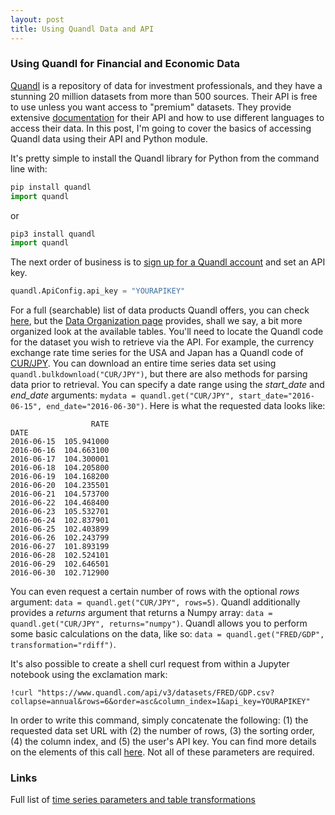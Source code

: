 ```yaml
---
layout: post
title: Using Quandl Data and API
---
```


### Using Quandl for Financial and Economic Data

[Quandl](https://www.quandl.com/) is a repository of data for investment professionals, and they have a stunning 20 million datasets from more than 500 sources. Their API is free to use unless you want access to "premium" datasets. They provide extensive [documentation](https://docs.quandl.com/) for their API and how to use different languages to access their data. In this post, I'm going to cover the basics of accessing Quandl data using their API and Python module.

It's pretty simple to install the Quandl library for Python from the command line with:

```python
pip install quandl
import quandl
``` 

or 

```python
pip3 install quandl
import quandl
```

The next order of business is to [sign up for a Quandl account](https://www.quandl.com/users/login) and set an API key.

```python
quandl.ApiConfig.api_key = "YOURAPIKEY"
```
For a full (searchable) list of data products Quandl offers, you can check [here](https://www.quandl.com/search?query=), but the [Data Organization page](https://docs.quandl.com/docs/data-organization) provides, shall we say, a bit more organized look at the available tables. You'll need to locate the Quandl code for the dataset you wish to retrieve via the API. For example, the currency exchange rate time series for the USA and Japan has a Quandl code of [CUR/JPY](https://www.quandl.com/data/CUR/JPY). You can download an entire time series data set using `quandl.bulkdownload("CUR/JPY")`, but there are also methods for parsing data prior to retrieval. You can specify a date range using the _start_date_ and _end_date_ arguments: `mydata = quandl.get("CUR/JPY", start_date="2016-06-15", end_date="2016-06-30")`. Here is what the requested data looks like:

```
                  RATE
DATE                  
2016-06-15  105.941000
2016-06-16  104.663100
2016-06-17  104.300001
2016-06-18  104.205800
2016-06-19  104.168200
2016-06-20  104.235501
2016-06-21  104.573700
2016-06-22  104.468400
2016-06-23  105.532701
2016-06-24  102.837901
2016-06-25  102.403899
2016-06-26  102.243799
2016-06-27  101.893199
2016-06-28  102.524101
2016-06-29  102.646501
2016-06-30  102.712900
```

You can even request a certain number of rows with the optional _rows_ argument: `data = quandl.get("CUR/JPY", rows=5)`. Quandl additionally provides a _returns_ argument that returns a Numpy array: `data = quandl.get("CUR/JPY", returns="numpy")`. Quandl allows you to perform some basic calculations on the data, like so: `data = quandl.get("FRED/GDP", transformation="rdiff")`.

It's also possible to create a shell curl request from within a Jupyter notebook using the exclamation mark:

```
!curl "https://www.quandl.com/api/v3/datasets/FRED/GDP.csv?collapse=annual&rows=6&order=asc&column_index=1&api_key=YOURAPIKEY"
```

In order to write this command, simply concatenate the following: (1) the requested data set URL with (2) the number of rows, (3) the sorting order, (4) the column index, and (5) the user's API key. You can find more details on the elements of this call [here](https://docs.quandl.com/docs/quick-start-examples-1). Not all of these parameters are required. 

### Links
Full list of [time series parameters and table transformations](https://docs.quandl.com/docs/parameters-2)
